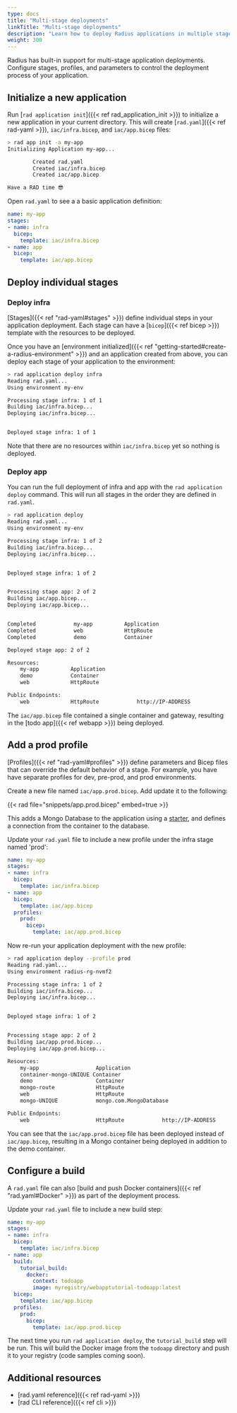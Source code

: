 ```yaml
---
type: docs
title: "Multi-stage deployments"
linkTitle: "Multi-stage deployments"
description: "Learn how to deploy Radius applications in multiple stages with the rad CLI"
weight: 300
---
```


<!-- TODO: retire (delete) this page. Need to map out new content around rad.yaml, though. -->

Radius has built-in support for multi-stage application deployments. Configure stages, profiles, and parameters to control the deployment process of your application.

## Initialize a new application

Run [`rad application init`]({{< ref rad_application_init >}}) to initialize a new application in your current directory. This will create [`rad.yaml`]({{< ref rad-yaml >}}), `iac/infra.bicep`, and `iac/app.bicep` files:

```sh
> rad app init -a my-app
Initializing Application my-app...

        Created rad.yaml
        Created iac/infra.bicep
        Created iac/app.bicep

Have a RAD time 😎
```

Open `rad.yaml` to see a a basic application definition:

```yaml
name: my-app
stages:
- name: infra
  bicep:
    template: iac/infra.bicep
- name: app
  bicep:
    template: iac/app.bicep
```

## Deploy individual stages

### Deploy infra

[Stages]({{< ref "rad-yaml#stages" >}}) define individual steps in your application deployment. Each stage can have a [`bicep`]({{< ref bicep >}}) template with the resources to be deployed.

Once you have an [environment initialized]({{< ref "getting-started#create-a-radius-environment" >}}) and an application created from above, you can deploy each stage of your application to the environment:

```sh
> rad application deploy infra
Reading rad.yaml...
Using environment my-env

Processing stage infra: 1 of 1
Building iac/infra.bicep...
Deploying iac/infra.bicep...


Deployed stage infra: 1 of 1
```

Note that there are no resources within `iac/infra.bicep` yet so nothing is deployed.

### Deploy app

You can run the full deployment of infra and app with the `rad application deploy` command. This will run all stages in the order they are defined in `rad.yaml`.

```sh
> rad application deploy
Reading rad.yaml...
Using environment my-env

Processing stage infra: 1 of 2
Building iac/infra.bicep...
Deploying iac/infra.bicep...


Deployed stage infra: 1 of 2


Processing stage app: 2 of 2
Building iac/app.bicep...
Deploying iac/app.bicep...


Completed            my-app          Application
Completed            web             HttpRoute
Completed            demo            Container

Deployed stage app: 2 of 2

Resources:
    my-app          Application
    demo            Container
    web             HttpRoute

Public Endpoints:
    web             HttpRoute            http://IP-ADDRESS
```

The `iac/app.bicep` file contained a single container and gateway, resulting in the [todo app]({{< ref webapp >}}) being deployed.

## Add a prod profile

[Profiles]({{< ref "rad-yaml#profiles" >}}) define parameters and Bicep files that can override the default behavior of a stage. For example, you have have separate profiles for dev, pre-prod, and prod environments.

Create a new file named `iac/app.prod.bicep`. Add update it to the following:

{{< rad file="snippets/app.prod.bicep" embed=true >}}

This adds a Mongo Database to the application using a [starter](#TODO), and defines a connection from the container to the database.

Update your `rad.yaml` file to include a new profile under the infra stage named 'prod':

```yaml
name: my-app
stages:
- name: infra
  bicep:
    template: iac/infra.bicep
- name: app
  bicep:
    template: iac/app.bicep
  profiles:
    prod:
      bicep:
        template: iac/app.prod.bicep
```

Now re-run your application deployment with the new profile:

```sh
> rad application deploy --profile prod
Reading rad.yaml...
Using environment radius-rg-nvmf2

Processing stage infra: 1 of 2
Building iac/infra.bicep...
Deploying iac/infra.bicep...


Deployed stage infra: 1 of 2


Processing stage app: 2 of 2
Building iac/app.prod.bicep...
Deploying iac/app.prod.bicep...

Resources:
    my-app                  Application
    container-mongo-UNIQUE Container
    demo                    Container
    mongo-route             HttpRoute
    web                     HttpRoute
    mongo-UNIQUE            mongo.com.MongoDatabase

Public Endpoints:
    web                     HttpRoute            http://IP-ADDRESS
```

You can see that the `iac/app.prod.bicep` file has been deployed instead of `iac/app.bicep`, resulting in a Mongo container being deployed in addition to the demo container.

## Configure a build

A `rad.yaml` file can also [build and push Docker containers]({{< ref "rad.yaml#Docker" >}}) as part of the deployment process.

Update your `rad.yaml` file to include a new build step:

```yaml
name: my-app
stages:
- name: infra
  bicep:
    template: iac/infra.bicep
- name: app
  build:
    tutorial_build:
      docker:
        context: todoapp
        image: myregistry/webapptutorial-todoapp:latest
  bicep:
    template: iac/app.bicep
  profiles:
    prod:
      bicep:
        template: iac/app.prod.bicep
```

The next time you run `rad application deploy`, the `tutorial_build` step will be run. This will build the Docker image from the `todoapp` directory and push it to your registry (code samples coming soon).

## Additional resources

- [rad.yaml reference]({{< ref rad-yaml >}})
- [rad CLI reference]({{< ref cli >}})
